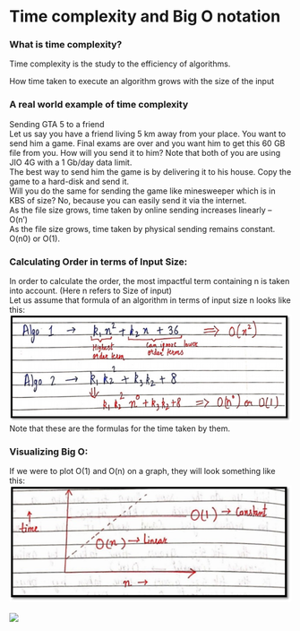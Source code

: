 # Time complexity and Big O notation
### What is time complexity?
Time complexity is the study to the efficiency of algorithms.
<p>How time taken to execute an algorithm grows with the size of the input</p>

### A real world example of time complexity
 Sending GTA 5 to a friend<br>
Let us say you have a friend living 5 km away from your place. You want to send him a game.
Final exams are over and you want him to get this 60 GB file from you. How will you send it to him?
Note that both of you are using JIO 4G with a 1 Gb/day data limit.<br>
The best way to send him the game is by delivering it to his house. Copy the game to a hard-disk and send
it.<br>
Will you do the same for sending the game like minesweeper which is in KBS of size? No, because you can
easily send it via the internet.<br>
As the file size grows, time taken by online sending increases linearly – O(n’)<br>
As the file size grows, time taken by physical sending remains constant. O(n0) or O(1). <br>


### Calculating Order in terms of Input Size:
In order to calculate the order, the most impactful term containing n is taken into account. (Here n refers to
Size of input)<br>
Let us assume that formula of an algorithm in terms of input size n looks like this: 
<img src="order.png">
<br>
Note that these are the formulas for the time taken by them.<br>

### Visualizing Big O:
If we were to plot O(1) and O(n) on a graph, they will look something like this: 
<img src="graph.png">
<br>
<br>
<img src="https://i.stack.imgur.com/ZEmZ6.png">